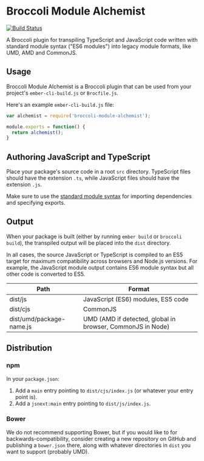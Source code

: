 # Broccoli Module Alchemist
[![Build Status](https://travis-ci.org/monegraph/broccoli-module-alchemist.svg?branch=master)](https://travis-ci.org/monegraph/broccoli-module-alchemist)

A Broccoli plugin for transpiling TypeScript and JavaScript code written with standard module syntax ("ES6 modules") into legacy module formats, like UMD, AMD and CommonJS.

## Usage

Broccoli Module Alchemist is a Broccoli plugin that can be used from your project's `ember-cli-build.js` or `Brocfile.js`.

Here's an example `ember-cli-build.js` file:

```js
var alchemist = require('broccoli-module-alchemist');

module.exports = function() {
  return alchemist();
}
```

## Authoring JavaScript and TypeScript

Place your package's source code in a root `src` directory. TypeScript files should have the extension `.ts`, while JavaScript files should have the extension `.js`.

Make sure to use the [standard module syntax](http://www.2ality.com/2014/09/es6-modules-final.html) for importing dependencies and specifying exports.

## Output

When your package is built (either by running `ember build` or `broccoli build`), the transpiled output will be placed into the `dist` directory.

In all cases, the source JavaScript or TypeScript is compiled to an ES5 target for maximum compatibility across
browsers and Node.js versions. For example, the JavaScript module output contains ES6 module syntax but all other code
is converted to ES5.

| Path                     | Format                                                     |
|--------------------------|------------------------------------------------------------|
| dist/js                  | JavaScript (ES6) modules, ES5 code                         |
| dist/cjs                 | CommonJS                                                   |
| dist/umd/package-name.js | UMD (AMD if detected, global in browser, CommonJS in Node) |

## Distribution

### npm

In your `package.json`:

1. Add a `main` entry pointing to `dist/cjs/index.js` (or whatever your entry point is).
2. Add a `jsnext:main` entry pointing to `dist/js/index.js`.

### Bower

We do not recommend supporting Bower, but if you would like to for backwards-compatibility, consider creating a new repository on GitHub and publishing a `bower.json` there, along with whatever directories in `dist` you want to support (probably UMD).
